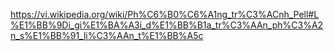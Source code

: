 https://vi.wikipedia.org/wiki/Ph%C6%B0%C6%A1ng_tr%C3%ACnh_Pell#L%E1%BB%9Di_gi%E1%BA%A3i_d%E1%BB%B1a_tr%C3%AAn_ph%C3%A2n_s%E1%BB%91_li%C3%AAn_t%E1%BB%A5c
